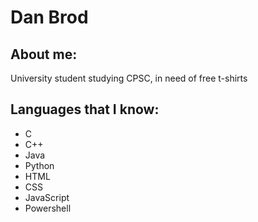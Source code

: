 # Dan Brod

## About me:

University student studying CPSC, in need of free t-shirts


## Languages that I know:

- C
- C++
- Java
- Python
- HTML
- CSS
- JavaScript
- Powershell
